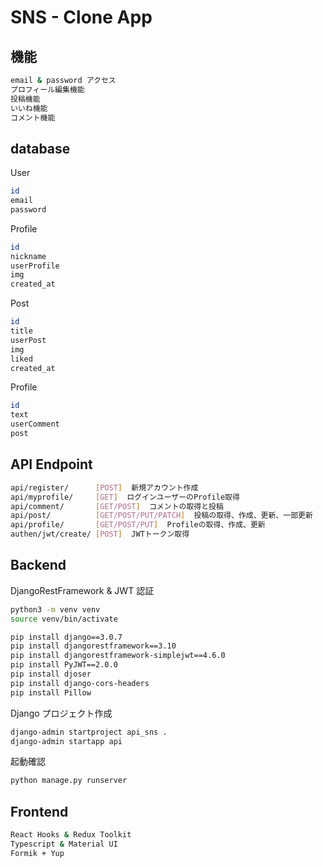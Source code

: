 # SNS - Clone App

## 機能

```bash
email & password アクセス
プロフィール編集機能
投稿機能
いいね機能
コメント機能
```

## database

User

```bash
id
email
password
```

Profile

```bash
id
nickname
userProfile
img
created_at
```

Post

```bash
id
title
userPost
img
liked
created_at
```

Profile

```bash
id
text
userComment
post
```

## API Endpoint

```bash
api/register/      [POST]  新規アカウント作成
api/myprofile/     [GET]  ログインユーザーのProfile取得
api/comment/       [GET/POST]  コメントの取得と投稿
api/post/          [GET/POST/PUT/PATCH]  投稿の取得、作成、更新、一部更新
api/profile/       [GET/POST/PUT]  Profileの取得、作成、更新
authen/jwt/create/ [POST]  JWTトークン取得
```

## Backend

DjangoRestFramework & JWT 認証

```bash
python3 -m venv venv
source venv/bin/activate
```

```bash
pip install django==3.0.7
pip install djangorestframework==3.10
pip install djangorestframework-simplejwt==4.6.0
pip install PyJWT==2.0.0
pip install djoser
pip install django-cors-headers
pip install Pillow
```

Django プロジェクト作成

```bash
django-admin startproject api_sns .
django-admin startapp api
```

起動確認

```bash
python manage.py runserver
```

## Frontend

```bash
React Hooks & Redux Toolkit
Typescript & Material UI
Formik + Yup
```
